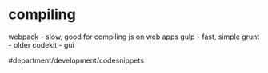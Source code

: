 # compiling
webpack - slow, good for compiling js on web apps
gulp - fast, simple
grunt - older
codekit - gui

#department/development/codesnippets